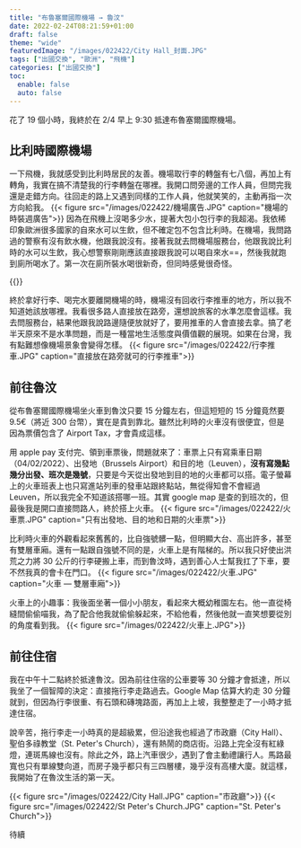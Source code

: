 ```yaml
---
title: "布魯塞爾國際機場 → 魯汶"
date: 2022-02-24T08:21:59+01:00
draft: false
theme: "wide"
featuredImage: "/images/022422/City Hall_封面.JPG"
tags: ["出國交換", "歐洲", "飛機"]
categories: ["出國交換"]
toc:
  enable: false
  auto: false
---
```

花了 19 個小時，我終於在 2/4 早上 9:30 抵達布魯塞爾國際機場。
## 比利時國際機場
一下飛機，我就感受到比利時居民的友善。機場取行李的轉盤有七八個，再加上有轉角，我實在搞不清楚我的行李轉盤在哪裡。我開口問旁邊的工作人員，但問完我還是走錯方向。往回走的路上又遇到同樣的工作人員，他就笑笑的，主動再指一次方向給我。
{{< figure src="/images/022422/機場廣告.JPG" caption="機場的時裝週廣告">}}
因為在飛機上沒喝多少水，提著大包小包行李的我超渴。我依稀印象歐洲很多國家的自來水可以生飲，但不確定包不包含比利時。在機場，我問路過的警察有沒有飲水機，他跟我說沒有。接著我就去問機場服務台，他跟我說比利時的水可以生飲，我心想警察剛剛應該直接跟我說可以喝自來水==，然後我就跑到廁所喝水了。第一次在廁所裝水喝很新奇，但同時感覺很奇怪。

{{<youtube XzY9f1OymW8 >}}

終於拿好行李、喝完水要離開機場的時，機場沒有回收行李推車的地方，所以我不知道她該放哪裡。我看很多路人直接放在路旁，還想說旅客的水準怎麼會這樣。我去問服務台，結果他跟我說路邊隨便放就好了，要用推車的人會直接去拿。搞了老半天原來不是水準問題，而是一種當地生活態度與價值觀的展現。如果在台灣，我有點難想像機場景象會變得怎樣。
{{< figure src="/images/022422/行李推車.JPG" caption="直接放在路旁就可的行李推車">}}

## 前往魯汶
從布魯塞爾國際機場坐火車到魯汶只要 15 分鐘左右，但這短短的 15 分鐘竟然要 9.5€（將近 300 台幣），實在是貴到靠北。雖然比利時的火車沒有很便宜，但是因為票價包含了 Airport Tax，才會貴成這樣。

用 apple pay 支付完、領到車票後，問題就來了：車票上只有寫乘車日期（04/02/2022）、出發地（Brussels Airport）和目的地（Leuven），**沒有寫幾點幾分出發、班次是幾號**，只要是今天從出發地到目的地的火車都可以搭。電子螢幕上的火車班表上也只寫進站列車的發車站跟終點站，無從得知會不會經過 Leuven，所以我完全不知道該搭哪一班。其實 google map 是查的到班次的，但最後我是開口直接問路人，終於搭上火車。
{{< figure src="/images/022422/火車票.JPG" caption="只有出發地、目的地和日期的火車票">}}

比利時火車的外觀看起來舊舊的，比自強號髒一點，但明顯大台、高出許多，甚至有雙層車廂。還有一點跟自強號不同的是，火車上是有階梯的。所以我只好使出洪荒之力將 30 公斤的行李硬搬上車，而到魯汶時，遇到善心人士幫我扛了下車，要不然我真的會卡在門口。
{{< figure src="/images/022422/火車.JPG" caption="火車 — 雙層車廂">}}

火車上的小趣事：我後面坐著一個小小朋友，看起來大概幼稚園左右。他一直從椅縫間偷偷喵我，為了配合他我就偷偷躲起來，不給他看，然後他就一直笑想要從別的角度看到我。
{{< figure src="/images/022422/火車上.JPG">}}

## 前往住宿
我在中午十二點終於抵達魯汶。因為前往住宿的公車要等 30 分鐘才會抵達，所以我坐了一個智障的決定：直接拖行李走路過去。Google Map 估算大約走 30 分鐘就到，但因為行李很重、有石頭和磚塊路面，再加上上坡，我整整走了一小時才抵達住宿。


說辛苦，拖行李走一小時真的是超級累，但沿途我也經過了市政廳（City Hall）、聖伯多祿教堂（St. Peter's Church），還有熱鬧的商店街。沿路上完全沒有紅綠燈，連斑馬線也沒有。除此之外，路上汽車很少，遇到了會主動禮讓行人。馬路最寬也只有單線雙向道，而房子幾乎都只有三四層樓，幾乎沒有高樓大廈。就這樣，我開始了在魯汶生活的第一天。

{{< figure src="/images/022422/City Hall.JPG" caption="市政廳">}}
{{< figure src="/images/022422/St Peter's Church.JPG" caption="St. Peter's Church">}}

待續